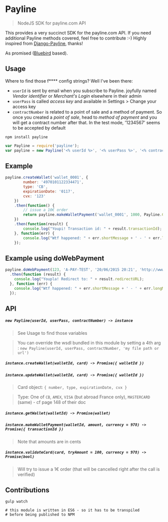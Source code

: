 # Payline
> NodeJS SDK for payline.com API

This provides a very succinct SDK for the payline.com API. If you need additional Payline methods covered, feel free to contribute :-)
Highly inspired from [Django-Payline](https://github.com/magopian/django-payline), thanks!

As promised ([Bluebird](https://github.com/petkaantonov/bluebird) based).

## Usage

Where to find those f**** config strings? Well I've been there:

- `userId` is sent by email when you subscribe to Payline. joyfully named _Vendor identifier_ or _Merchant's Login_ elsewhere in their admin
- `userPass` is called _access key_ and available in Settings > Change your access key
- `contractNumber` is related to a point of sale and a method of payment. So once you created a _point of sale_, head to _method of payment_ and you will get a contract number after that. In the test mode, '1234567' seems to be accepted by default

```
npm install payline
```

``` javascript
var Payline = require('payline');
var payline = new Payline('<% userId %>', '<% userPass %>', '<% contractNumber %>');
```

## Example

``` javascript
payline.createWallet('wallet_0001', {
        number: '4970101122334471',
        type: 'CB',
        expirationDate: '0117',
        cvx: '123'
    })
    .then(function() {
        // issue a 10€ order
        return payline.makeWalletPayment('wallet_0001', 1000, Payline.CURRENCIES.EUR);
    })
    .then(function(result) {
        console.log("Youpi! Transaction id: " + result.transactionId);
    }, function(err) {
        console.log("Wtf happened: " + err.shortMessage + ' - ' + err.longMessage);
    });
```

## Example using doWebPayment

``` javascript
payline.doWebPayment(123, 'A-PAY-TEST', '20/06/2015 20:21', 'http://www.wexample.com', 'http://v2.wexample.com')
  .then(function (result) {
    console.log("Youpla! Redirect to: " + result.redirectURL);
  }, function (err) {
    console.log("Wtf happened: " + err.shortMessage + ' - ' + err.longMessage);
  });
```

## API

##### `new Payline(userId, userPass, contractNumber) -> instance`
> See Usage to find those variables

> You can override the wsdl bundled in this module by setting a 4th arg : `new Payline(userId, userPass, contractNumber, 'my file path or url')`

##### `instance.createWallet(walletId, card) -> Promise({ walletId })`
##### `instance.updateWallet(walletId, card) -> Promise({ walletId })`
> Card object: `{ number, type, expirationDate, cvx }`

> Type: One of `CB`, `AMEX`, `VISA` (but abroad France only), `MASTERCARD` (same) - cf page 148 of their doc

##### `instance.getWallet(walletId) -> Promise(wallet)`

##### `instance.makeWalletPayment(walletId, amount, currency = 978) -> Promise({ transactionId })`
> Note that amounts are in cents

##### `instance.validateCard(card, tryAmount = 100, currency = 978) -> Promise(bool)`
> Will try to issue a 1€ order (that will be cancelled right after the call is verified)

## Contributions


```
gulp watch

# this module is written in ES6 - so it has to be transpiled
# before being published to NPM

```
